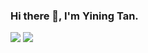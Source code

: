 ### Hi there 👋, I'm Yining Tan.

![](https://github-readme-stats.vercel.app/api?username=Mitsui515&show_icons=true&theme=transparent) ![](https://github-readme-stats.vercel.app/api/top-langs/?username=Mitsui515&layout=compact&theme=transparent)

<!--
**Mitsui515/Mitsui515** is a ✨ _special_ ✨ repository because its `README.md` (this file) appears on your GitHub profile.

Here are some ideas to get you started:

- 🔭 I’m currently working on ...
- 🌱 I’m currently learning ...
- 👯 I’m looking to collaborate on ...
- 🤔 I’m looking for help with ...
- 💬 Ask me about ...
- 📫 How to reach me: ...
- 😄 Pronouns: ...
- ⚡ Fun fact: ...
-->
